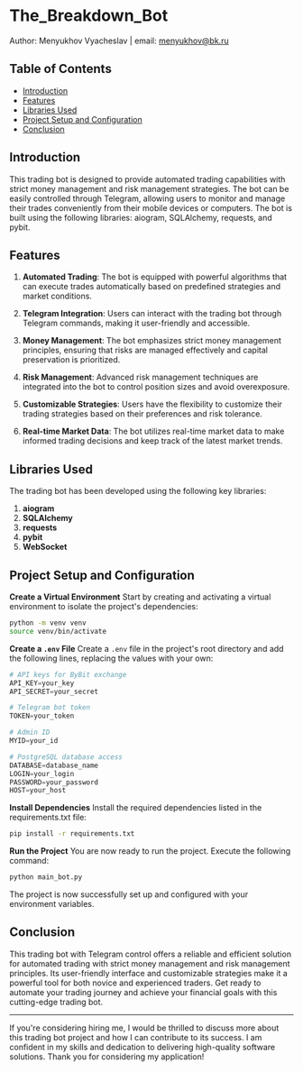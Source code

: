 # The_Breakdown_Bot

Author: Menyukhov Vyacheslav | email: menyukhov@bk.ru

## Table of Contents

- [Introduction](#introduction)
- [Features](#features)
- [Libraries Used](#libraries-used)
- [Project Setup and Configuration](#project-setup-and-configuration)
- [Conclusion](#conclusion)

## Introduction

This trading bot is designed to provide automated trading capabilities with strict money management and risk management strategies. The bot can be easily controlled through Telegram, allowing users to monitor and manage their trades conveniently from their mobile devices or computers. The bot is built using the following libraries: aiogram, SQLAlchemy, requests, and pybit.

## Features

1. **Automated Trading**: The bot is equipped with powerful algorithms that can execute trades automatically based on predefined strategies and market conditions.

2. **Telegram Integration**: Users can interact with the trading bot through Telegram commands, making it user-friendly and accessible.

3. **Money Management**: The bot emphasizes strict money management principles, ensuring that risks are managed effectively and capital preservation is prioritized.

4. **Risk Management**: Advanced risk management techniques are integrated into the bot to control position sizes and avoid overexposure.

5. **Customizable Strategies**: Users have the flexibility to customize their trading strategies based on their preferences and risk tolerance.

6. **Real-time Market Data**: The bot utilizes real-time market data to make informed trading decisions and keep track of the latest market trends.

## Libraries Used

The trading bot has been developed using the following key libraries:

1. **aiogram**
2. **SQLAlchemy**
3. **requests**
4. **pybit**
5. **WebSocket**

## Project Setup and Configuration

**Create a Virtual Environment**
Start by creating and activating a virtual environment to isolate the project's dependencies:

```bash
python -m venv venv
source venv/bin/activate
```

**Create a `.env` File**
Create a `.env` file in the project's root directory and add the following lines, replacing the values with your own:
    
```python
# API keys for ByBit exchange
API_KEY=your_key
API_SECRET=your_secret

# Telegram bot token
TOKEN=your_token

# Admin ID
MYID=your_id

# PostgreSQL database access
DATABASE=database_name
LOGIN=your_login
PASSWORD=your_password
HOST=your_host
```

**Install Dependencies**
Install the required dependencies listed in the requirements.txt file:
    
```bash
pip install -r requirements.txt
```

**Run the Project**
You are now ready to run the project. Execute the following command:

```bash
python main_bot.py
```

The project is now successfully set up and configured with your environment variables.

## Conclusion

This trading bot with Telegram control offers a reliable and efficient solution for automated trading with strict money management and risk management principles. Its user-friendly interface and customizable strategies make it a powerful tool for both novice and experienced traders. Get ready to automate your trading journey and achieve your financial goals with this cutting-edge trading bot.

---

If you're considering hiring me, I would be thrilled to discuss more about this trading bot project and how I can contribute to its success. I am confident in my skills and dedication to delivering high-quality software solutions. Thank you for considering my application!
